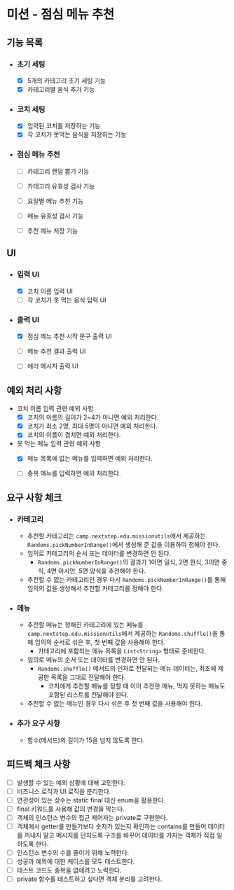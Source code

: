 # 미션 - 점심 메뉴 추천

## 기능 목록

- ### 초기 세팅
    - [x] 5개의 카테고리 초기 세팅 기능
    - [x] 카테고리별 음식 추가 기능

- ### 코치 세팅
    - [x] 입력된 코치를 저장하는 기능
    - [x] 각 코치가 못먹는 음식을 저장하는 기능

- ### 점심 메뉴 추천
    - [ ] 카테고리 랜덤 뽑기 기능
    - [ ] 카테고리 유효성 검사 기능
    - [ ] 요일별 메뉴 추천 기능
    - [ ] 메뉴 유효성 검사 기능
    - [ ] 추천 메뉴 저장 기능


## UI

- ### 입력 UI
    - [x] 코치 이름 입력 UI
    - [ ] 각 코치가 못 먹는 음식 입력 UI

- ### 출력 UI
    - [x] 점심 메뉴 추천 시작 문구 출력 UI
    - [ ] 메뉴 추천 결과 출력 UI
    - [ ] 에러 메시지 출력 UI


## 예외 처리 사항

- 코치 이름 입력 관련 예외 사항
    - [x] 코치의 이름의 길이가 2~4가 아니면 예외 처리한다.
    - [x] 코치가 최소 2명, 최대 5명이 아니면 예외 처리한다.
    - [x] 코치의 이름이 겹치면 예외 처리한다.

- 못 먹는 메뉴 입력 관련 예외 사항
    - [x] 메뉴 목록에 없는 메뉴를 입력하면 예외 처리한다.
    - [ ] 중복 메뉴를 입력하면 예외 처리한다.


## 요구 사항 체크

- ### 카테고리
    - 추천할 카테고리는 `camp.nextstep.edu.missionutils`에서 제공하는 `Randoms.pickNumberInRange()`에서 생성해 준 값을 이용하여 정해야 한다.
    - 임의로 카테고리의 순서 또는 데이터를 변경하면 안 된다.
        - `Randoms.pickNumberInRange()`의 결과가 1이면 일식, 2면 한식, 3이면 중식, 4면 아시안, 5면 양식을 추천해야 한다.
    - 추천할 수 없는 카테고리인 경우 다시 `Randoms.pickNumberInRange()`를 통해 임의의 값을 생성해서 추천할 카테고리를 정해야 한다.

- ### 메뉴
    - 추천할 메뉴는 정해진 카테고리에 있는 메뉴를 `camp.nextstep.edu.missionutils`에서 제공하는 `Randoms.shuffle()`을 통해 임의의 순서로 섞은 후, 첫 번째 값을 사용해야 한다.
        - 카테고리에 포함되는 메뉴 목록을 `List<String>` 형태로 준비한다.
    - 임의로 메뉴의 순서 또는 데이터를 변경하면 안 된다.
        - `Randoms.shuffle()` 메서드의 인자로 전달되는 메뉴 데이터는, 최초에 제공한 목록을 그대로 전달해야 한다.
            - 코치에게 추천할 메뉴를 정할 때 이미 추천한 메뉴, 먹지 못하는 메뉴도 포함된 리스트를 전달해야 한다.
    - 추천할 수 없는 메뉴인 경우 다시 섞은 후 첫 번째 값을 사용해야 한다.

- ### 추가 요구 사항
    - 함수(메서드)의 길이가 15을 넘지 않도록 한다.


## 피드백 체크 사항
- [ ] 발생할 수 있는 예외 상황에 대해 고민한다.
- [ ] 비즈니스 로직과 UI 로직을 분리한다.
- [ ] 연관성이 있는 상수는 static final 대신 enum을 활용한다.
- [ ] final 키워드를 사용해 값의 변경을 막는다.
- [ ] 객체의 인스턴스 변수의 접근 제어자는 private로 구현한다.
- [ ] 객체에서 getter를 만들기보다 숫자가 있는지 확인하는 contains를 만들어 데이터를 꺼내지 말고 메시지를 던지도록 구조를 바꾸어 데이터를 가지는 객체가 직접 일하도록 한다.
- [ ] 인스턴스 변수의 수를 줄이기 위해 노력한다.
- [ ] 성공과 예외에 대한 케이스를 모두 테스트한다.
- [ ] 테스트 코드도 중복을 없애려고 노력한다.
- [ ] private 함수를 테스트하고 싶다면 객체 분리를 고려한다.
